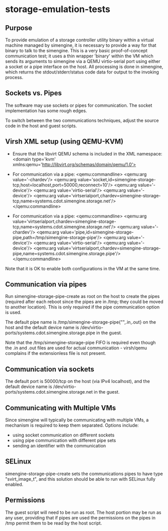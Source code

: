 storage-emulation-tests
=======================

## Purpose

To provide emulation of a storage controller utility binary within a virtual machine managed by simengine, it is necessary to provide a way for that binary to talk to the simengine. This is a very basic proof-of-concept communication test; it uses a thin wrapper 'binary' within the VM which sends its arguments to simengine via a QEMU virtio-serial port using either a socket or a pipe interface on the host. All processing is done in simengine, which returns the stdout/stderr/status code data for output to the invoking process.

## Sockets vs. Pipes

The software may use sockets or pipes for communication. The socket implementation has some rough edges.

To switch between the two communications techniques, adjust the source code in the host and guest scripts.

## Virsh XML setup (using QEMU-KVM)

* Ensure that the libvirt QEMU schema is included in the XML namespace:
  \<domain type='kvm' xmlns:qemu='http://libvirt.org/schemas/domain/qemu/1.0'>

* For communication via a pipe:
  \<qemu:commandline>
    \<qemu:arg value='-chardev'/>
    \<qemu:arg value='socket,id=simengine-storage-tcp,host=localhost,port=50000,reconnect=10'/>
    \<qemu:arg value='-device'/>
    \<qemu:arg value='virtio-serial'/>
    \<qemu:arg value='-device'/>
    \<qemu:arg value='virtserialport,chardev=simengine-storage-tcp,name=systems.cdot.simengine.storage.net'/>
  \</qemu:commandline>

* For communication via a pipe:
  \<qemu:commandline>
    \<qemu:arg value='virtserialport,chardev=simengine-storage-tcp,name=systems.cdot.simengine.storage.net'/>
    \<qemu:arg value='-chardev'/>
    \<qemu:arg value='pipe,id=simengine-storage-pipe,path=/tmp/simengine-storage-pipe'/>
    \<qemu:arg value='-device'/>
    \<qemu:arg value='virtio-serial'/>
    \<qemu:arg value='-device'/>
    \<qemu:arg value='virtserialport,chardev=simengine-storage-pipe,name=systems.cdot.simengine.storage.pipe'/>
  \</qemu:commandline>

Note that it is OK to enable both configurations in the VM at the same time.

## Communication via pipes

Run simengine-storage-pipe-create as root on the host to create the pipes (required after each reboot since the pipes are in /tmp; they could be moved to another location). This is only required if the pipe communication option is used.

The default pipe name is /tmp/simengine-storage-pipe{"",.in,.out} on the host and the default device name is /dev/virtio-ports/systems.cdot.simengine.storage.pipe in the guest.

Note that the /tmp/simengine-storage-pipe FIFO is required even though the .in and .out files are used for actual communication - virsh/qemu complains if the extensionless file is not present.

## Communication via sockets

The default port is 50000/tcp on the host (via IPv4 localhost), and the default device name is /dev/virtio-ports/systems.cdot.simengine.storage.net in the guest.

## Communicating with Multiple VMs

Since simengine will typically be communicating with multiple VMs, a mechanism is required to keep them separated. Options include:
* using socket communication on different sockets
* using pipe communication with different pipe sets
* sending an identifier with the communication

## SELinux

simengine-storage-pipe-create sets the communications pipes to have type "svirt_image_t", and this solution should be able to run with SELinux fully enabled.

## Permissions

The guest script will need to be run as root. The host portion may be run as any user, providing that if pipes are used the permissions on the pipes in /tmp permit them to be read by the host script.

